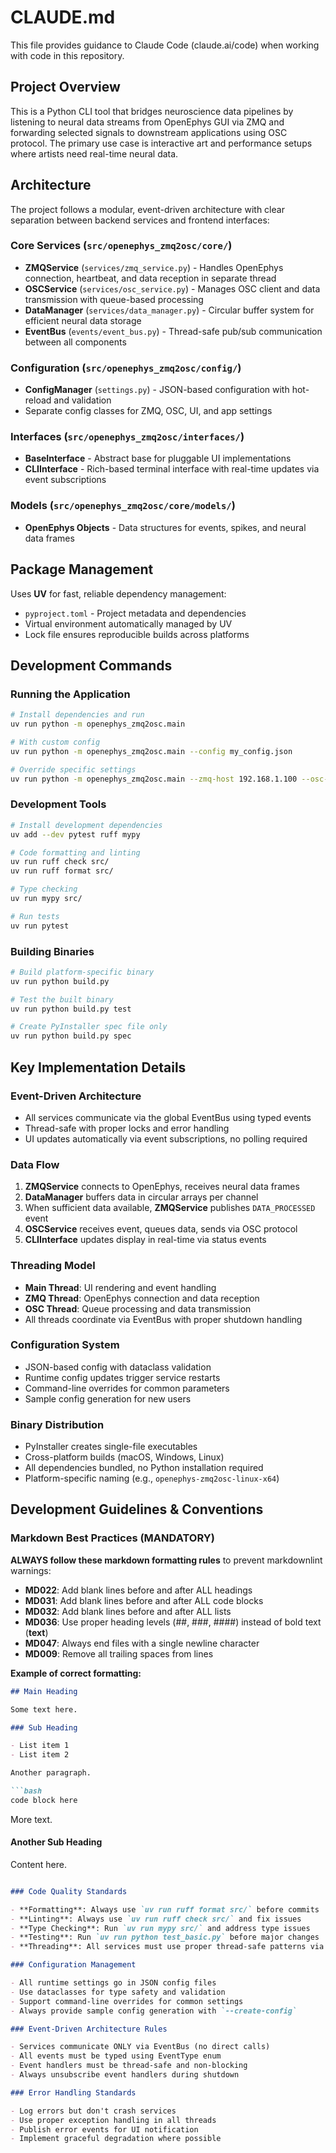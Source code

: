 # CLAUDE.md

This file provides guidance to Claude Code (claude.ai/code) when working with code in this repository.

## Project Overview

This is a Python CLI tool that bridges neuroscience data pipelines by listening to neural data streams from OpenEphys GUI via ZMQ and forwarding selected signals to downstream applications using OSC protocol. The primary use case is interactive art and performance setups where artists need real-time neural data.

## Architecture

The project follows a modular, event-driven architecture with clear separation between backend services and frontend interfaces:

### Core Services (`src/openephys_zmq2osc/core/`)

- **ZMQService** (`services/zmq_service.py`) - Handles OpenEphys connection, heartbeat, and data reception in separate thread
- **OSCService** (`services/osc_service.py`) - Manages OSC client and data transmission with queue-based processing  
- **DataManager** (`services/data_manager.py`) - Circular buffer system for efficient neural data storage
- **EventBus** (`events/event_bus.py`) - Thread-safe pub/sub communication between all components

### Configuration (`src/openephys_zmq2osc/config/`)

- **ConfigManager** (`settings.py`) - JSON-based configuration with hot-reload and validation
- Separate config classes for ZMQ, OSC, UI, and app settings

### Interfaces (`src/openephys_zmq2osc/interfaces/`)

- **BaseInterface** - Abstract base for pluggable UI implementations
- **CLIInterface** - Rich-based terminal interface with real-time updates via event subscriptions

### Models (`src/openephys_zmq2osc/core/models/`)

- **OpenEphys Objects** - Data structures for events, spikes, and neural data frames

## Package Management

Uses **UV** for fast, reliable dependency management:

- `pyproject.toml` - Project metadata and dependencies
- Virtual environment automatically managed by UV
- Lock file ensures reproducible builds across platforms

## Development Commands

### Running the Application

```bash
# Install dependencies and run
uv run python -m openephys_zmq2osc.main

# With custom config
uv run python -m openephys_zmq2osc.main --config my_config.json

# Override specific settings
uv run python -m openephys_zmq2osc.main --zmq-host 192.168.1.100 --osc-port 8000
```

### Development Tools

```bash
# Install development dependencies
uv add --dev pytest ruff mypy

# Code formatting and linting
uv run ruff check src/
uv run ruff format src/

# Type checking  
uv run mypy src/

# Run tests
uv run pytest
```

### Building Binaries

```bash
# Build platform-specific binary
uv run python build.py

# Test the built binary
uv run python build.py test

# Create PyInstaller spec file only
uv run python build.py spec
```

## Key Implementation Details

### Event-Driven Architecture

- All services communicate via the global EventBus using typed events
- Thread-safe with proper locks and error handling
- UI updates automatically via event subscriptions, no polling required

### Data Flow

1. **ZMQService** connects to OpenEphys, receives neural data frames
2. **DataManager** buffers data in circular arrays per channel  
3. When sufficient data available, **ZMQService** publishes `DATA_PROCESSED` event
4. **OSCService** receives event, queues data, sends via OSC protocol
5. **CLIInterface** updates display in real-time via status events

### Threading Model

- **Main Thread**: UI rendering and event handling
- **ZMQ Thread**: OpenEphys connection and data reception  
- **OSC Thread**: Queue processing and data transmission
- All threads coordinate via EventBus with proper shutdown handling

### Configuration System

- JSON-based config with dataclass validation
- Runtime config updates trigger service restarts
- Command-line overrides for common parameters
- Sample config generation for new users

### Binary Distribution

- PyInstaller creates single-file executables
- Cross-platform builds (macOS, Windows, Linux)
- All dependencies bundled, no Python installation required
- Platform-specific naming (e.g., `openephys-zmq2osc-linux-x64`)

## Development Guidelines & Conventions

### Markdown Best Practices (MANDATORY)

**ALWAYS follow these markdown formatting rules** to prevent markdownlint warnings:

- **MD022**: Add blank lines before and after ALL headings
- **MD031**: Add blank lines before and after ALL code blocks
- **MD032**: Add blank lines before and after ALL lists  
- **MD036**: Use proper heading levels (##, ###, ####) instead of bold text (**text**)
- **MD047**: Always end files with a single newline character
- **MD009**: Remove all trailing spaces from lines

**Example of correct formatting:**

```markdown
## Main Heading

Some text here.

### Sub Heading

- List item 1
- List item 2

Another paragraph.

```bash
code block here
```

More text.

#### Another Sub Heading

Content here.

```markdown

### Code Quality Standards

- **Formatting**: Always use `uv run ruff format src/` before commits
- **Linting**: Always use `uv run ruff check src/` and fix issues
- **Type Checking**: Run `uv run mypy src/` and address type issues
- **Testing**: Run `uv run python test_basic.py` before major changes
- **Threading**: All services must use proper thread-safe patterns via EventBus

### Configuration Management

- All runtime settings go in JSON config files
- Use dataclasses for type safety and validation
- Support command-line overrides for common settings
- Always provide sample config generation with `--create-config`

### Event-Driven Architecture Rules

- Services communicate ONLY via EventBus (no direct calls)
- All events must be typed using EventType enum
- Event handlers must be thread-safe and non-blocking
- Always unsubscribe event handlers during shutdown

### Error Handling Standards

- Log errors but don't crash services
- Use proper exception handling in all threads
- Publish error events for UI notification
- Implement graceful degradation where possible
